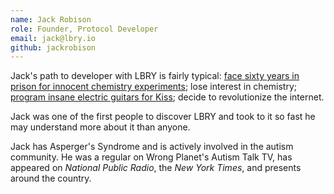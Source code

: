 ```yaml
---
name: Jack Robison
role: Founder, Protocol Developer
email: jack@lbry.io
github: jackrobison
---
```


Jack's path to developer with LBRY is fairly typical: [face sixty years in prison for innocent chemistry experiments](http://www.masslive.com/localbuzz/index.ssf/2009/06/actionreaction_how_one_teens_c.html); lose interest in chemistry; [program insane electric guitars for Kiss](https://www.youtube.com/watch?v=dXZi4UZjiiI&t=10); decide to revolutionize the internet.

Jack was one of the first people to discover LBRY and took to it so fast he may understand more about it than anyone.

Jack has Asperger's Syndrome and is actively involved in the autism community. He was a regular on Wrong Planet's Autism Talk TV, has appeared on _National Public Radio_, the _New York Times_, and presents around the country.
